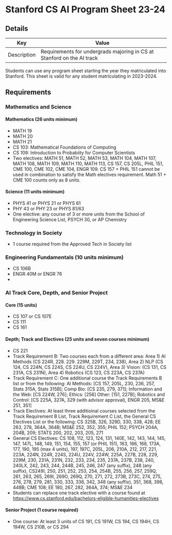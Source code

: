 # Stanford CS AI Program Sheet 23-24
## Details 
|  Key | Value|
| ------------- | ------------- |
| Description | Requirements for undergrads majoring in CS at Stanford on the AI track |

Students can use any program sheet starting the year they matriculated into Stanford. This sheet is valid for any student matriculating in 2023-2024. 

## Requirements
### Mathematics and Science 
#### Mathematics (26 units minimum)
- MATH 19
- MATH 20
- MATH 21
- CS 103: Mathematical Foundations of Computing
- CS 109: Introduction to Probabiity for Computer Scientists
- Two electives: MATH 51, MATH 52, MATH 53, MATH 104, MATH 107, MATH 108, MATH 109, MATH 110, MATH 113, CS 157, CS 205L, PHIL 151, CME 100, CME 102, CME 104, ENGR 109. CS 157 + PHIL 151 cannot be used in combination to satisfy the Math electives requirement. Math 51 + CME 100 counts only as 8 units.
#### Science (11 units minimum)
- PHYS 41 or PHYS 21 or PHYS 61
- PHY 43 or PHY 23 or PHYS 81/63
- One elective: any course of 3 or more units from the School of Engineering Science List, PSYCH 30, or AP Chemistry


### Technology in Society
- 1 course required from the Approved Tech in Society list

### Engineering Fundamentals (10 units minimum)
- CS 106B
- ENGR 40M or ENGR 76
- 

### AI Track Core, Depth, and Senior Project
#### Core (15 units)
- CS 107 or CS 107E
- CS 111
- CS 161

#### Depth; Track and Electives (25 units and seven courses minimum)
- CS 221
- Track Requirement B: Two courses each from a different area: Area 1) AI Methods (CS 224R, 228. 229. 229M, 229T, 234, 238), Area 2) NLP (CS 124, CS 224N, CS 224S, CS 224U, CS 224V), Area 3) Vision: (CS 131, CS 231A, CS 231N), Area 4) Robotics (CS 123, CS 223A, CS 237A)
- Track Requirement C: One additional course the Track Requirements B list or from the following: AI Methods: [CS 157, 205L, 230, 236, 257, Stats 315A, Stats 315B]; Comp Bio: [CS 235, 279, 371]; Information and the Web:
[CS 224W, 276]; Ethics: [256] Other: [151, 227B]; Robotics and Control: [CS 225A, 327A, 329 (with advisor approval), ENGR 205, MS&E 251, 351]
- Track Electives: At least three additioinal courses selected from the Track Requirement B List, Track Requirement C List, the General CS Electives List or the following: CS 325B, 326, 329D, 330, 338, 428; EE 263, 278, 364A, 364B; MS&E 252, 352, 355; PHIL 152; PSYCH 204A, 204B, 209; STATS 200, 202, 203, 205, 271
- General CS Electives: CS 108, 112, 123, 124, 131, 140E, 142, 143, 144, 145, 147, 147L, 148, 149, 151, 154, 155, 157 (or PHIL 151), 163, 166, 168, 173A, 177, 190, 195 (max 4 units), 197, 197C, 205L, 206, 210A, 212, 217, 221, 223A, 224N, 224R, 224S, 224U, 224V, 224W, 225A, 227B, 228, 229, 229M, 230, 231A, 231N, 232, 233, 234, 235, 237A, 237B, 238, 240, 240LX, 242, 243, 244, 244B, 245, 246, 247 (any suffix), 248 (any suffix), CS249I, 250, 251, 252, 253, 254, 254B, 255, 256, 257, 259Q, 261, 263, 265, 269I, 269O, 269Q, 270, 271, 272, 273B, 273C, 274, 275, 276, 278, 279, 281, 330, 333, 336, 342, 348 (any suffix), 351, 368, 398, 448B; CME 108; EE 180, 267, 282, 364A, 374; MS&E 234
- Students can replace one track elective with a course found at https://www.cs.stanford.edu/bachelors-eligible-humanities-electives

#### Senior Project (1 course required)
- One course: At least 3 units of CS 191, CS 191W, CS 194, CS 194H, CS 194W, CS 210B, or CS 294

